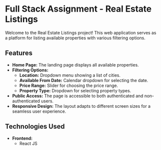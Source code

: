 # Full Stack Assignment - Real Estate Listings

Welcome to the Real Estate Listings project! This web application serves as a platform for listing available properties with various filtering options.

## Features

- **Home Page:** The landing page displays all available properties.
- **Filtering Options:**
  - **Location:** Dropdown menu showing a list of cities.
  - **Available From Date:** Calendar dropdown for selecting the date.
  - **Price Range:** Slider for choosing the price range.
  - **Property Type:** Dropdown for selecting property types.
- **Public Access:** The page is accessible to both authenticated and non-authenticated users.
- **Responsive Design:** The layout adapts to different screen sizes for a seamless user experience.

## Technologies Used

- **Frontend:**
  - React JS
